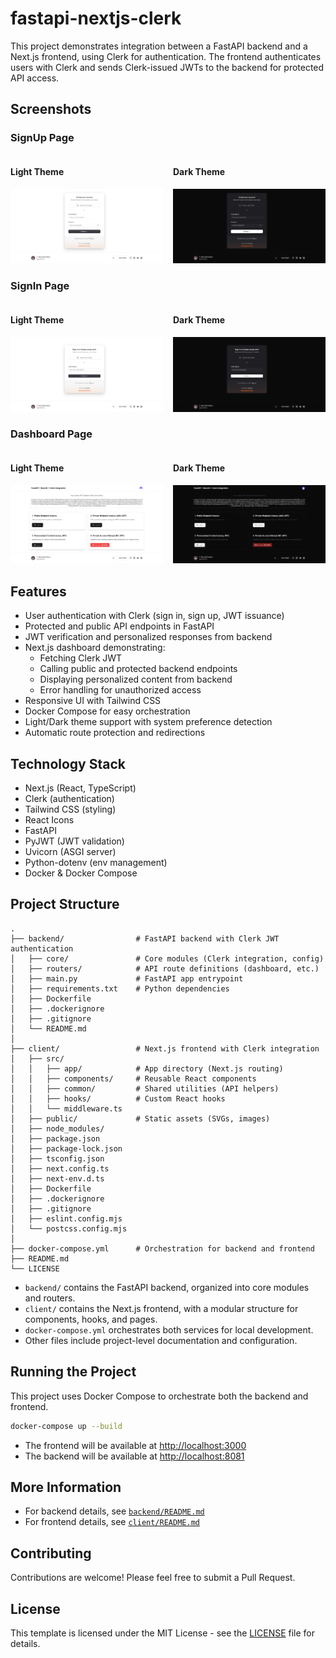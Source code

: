 # fastapi-nextjs-clerk

This project demonstrates integration between a FastAPI backend and a Next.js frontend, using Clerk for authentication. The frontend authenticates users with Clerk and sends Clerk-issued JWTs to the backend for protected API access.

## Screenshots

### SignUp Page
<div style="display: flex; gap: 1rem; margin-bottom: 1rem;">
  <div>
    <h4>Light Theme</h4>
    <img src="/media/signup.png" alt="SignUp Page Light Theme" width="400"/>
  </div>
  <div>
    <h4>Dark Theme</h4>
    <img src="/media/signup-dark.png" alt="SignUp Page Dark Theme" width="400"/>
  </div>
</div>

### SignIn Page
<div style="display: flex; gap: 1rem; margin-bottom: 1rem;">
  <div>
    <h4>Light Theme</h4>
    <img src="/media/signin.png" alt="SignIn Page Light Theme" width="400"/>
  </div>
  <div>
    <h4>Dark Theme</h4>
    <img src="/media/signin-dark.png" alt="SignIn Page Dark Theme" width="400"/>
  </div>
</div>

### Dashboard Page
<div style="display: flex; gap: 1rem; margin-bottom: 1rem;">
  <div>
    <h4>Light Theme</h4>
    <img src="/media/dashboard.png" alt="Dashboard Page Light Theme" width="400"/>
  </div>
  <div>
    <h4>Dark Theme</h4>
    <img src="/media/dashboard-dark.png" alt="Dashboard Page Dark Theme" width="400"/>
  </div>
</div>


## Features

- User authentication with Clerk (sign in, sign up, JWT issuance)
- Protected and public API endpoints in FastAPI
- JWT verification and personalized responses from backend
- Next.js dashboard demonstrating:
  - Fetching Clerk JWT
  - Calling public and protected backend endpoints
  - Displaying personalized content from backend
  - Error handling for unauthorized access
- Responsive UI with Tailwind CSS
- Docker Compose for easy orchestration
- Light/Dark theme support with system preference detection
- Automatic route protection and redirections

## Technology Stack
- Next.js (React, TypeScript)
- Clerk (authentication)
- Tailwind CSS (styling)
- React Icons
- FastAPI
- PyJWT (JWT validation)
- Uvicorn (ASGI server)
- Python-dotenv (env management)
- Docker & Docker Compose

## Project Structure

```
.
├── backend/                # FastAPI backend with Clerk JWT authentication
│   ├── core/               # Core modules (Clerk integration, config)
│   ├── routers/            # API route definitions (dashboard, etc.)
│   ├── main.py             # FastAPI app entrypoint
│   ├── requirements.txt    # Python dependencies
│   ├── Dockerfile
│   ├── .dockerignore
│   ├── .gitignore
│   └── README.md
│
├── client/                 # Next.js frontend with Clerk integration
│   ├── src/
│   │   ├── app/            # App directory (Next.js routing)
│   │   ├── components/     # Reusable React components
│   │   ├── common/         # Shared utilities (API helpers)
│   │   ├── hooks/          # Custom React hooks
│   │   └── middleware.ts
│   ├── public/             # Static assets (SVGs, images)
│   ├── node_modules/
│   ├── package.json
│   ├── package-lock.json
│   ├── tsconfig.json
│   ├── next.config.ts
│   ├── next-env.d.ts
│   ├── Dockerfile
│   ├── .dockerignore
│   ├── .gitignore
│   ├── eslint.config.mjs
│   └── postcss.config.mjs
│
├── docker-compose.yml      # Orchestration for backend and frontend
├── README.md
└── LICENSE
```

- `backend/` contains the FastAPI backend, organized into core modules and routers.
- `client/` contains the Next.js frontend, with a modular structure for components, hooks, and pages.
- `docker-compose.yml` orchestrates both services for local development.
- Other files include project-level documentation and configuration.

## Running the Project

This project uses Docker Compose to orchestrate both the backend and frontend.

```sh
docker-compose up --build
```

- The frontend will be available at [http://localhost:3000](http://localhost:3000)
- The backend will be available at [http://localhost:8081](http://localhost:8081)

## More Information

- For backend details, see [`backend/README.md`](backend/README.md)
- For frontend details, see [`client/README.md`](client/README.md)

## Contributing

Contributions are welcome! Please feel free to submit a Pull Request.

## License

This template is licensed under the MIT License - see the [LICENSE](LICENSE) file for details. 